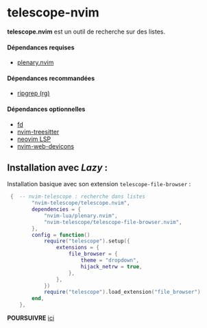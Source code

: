 # telescope-nvim

**telescope.nvim** est un outil de recherche sur des listes.

#### Dépendances requises
- [plenary.nvim](https://github.com/nvim-lua/plenary.nvim)

#### Dépendances recommandées
- [ripgrep (rg)](https://github.com/BurntSushi/ripgrep)

#### Dépendances optionnelles
- [fd](https://github.com/sharkdp/fd)
- [nvim-treesitter](https://github.com/nvim-treesitter/nvim-treesitter)
- [neovim LSP](https://neovim.io/doc/user/lsp.html)
- [nvim-web-devicons](https://github.com/nvim-tree/nvim-web-devicons)


## Installation avec *Lazy* :
Installation basique avec son extension `telescope-file-browser` :
```lua 
 {  -- nvim-telescope : recherche dans listes
        "nvim-telescope/telescope.nvim",
        dependencies = {
            "nvim-lua/plenary.nvim",
            "nvim-telescope/telescope-file-browser.nvim",
        },
        config = function()
            require("telescope").setup({
                extensions = {
                    file_browser = {
                        theme = "dropdown",
                        hijack_netrw = true,
                    },
                },
            })
            require("telescope").load_extension("file_browser")
        end,
    },   
```
**POURSUIVRE** [ici](https://github.com/nvim-telescope/telescope.nvim?tab=readme-ov-file#checkhealth)



